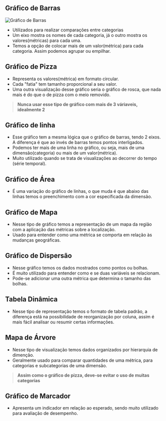 ## Gráfico de Barras
![Gráfico de Barras](/Imagens/Gráfico_Barra.png)
- Utilizados para realizar comparações entre categorias
- Um eixo mostra os nomes de cada categoria, já o outro mostra os valores(métricas) para cada uma.
- Temos a opção de colocar mais de um valor(métrica) para cada categoria. Assim podemos agrupar ou empilhar.

## Gráfico de Pizza
- Representa os valores(métrica) em formato circular.
- Cada "fatia" tem tamanho proporcional a seu valor.
- Uma outra visualização desse gráfico seria o gráfico de rosca, que nada mais é do que o de pizza com o meio removido.
> **Nunca usar esse tipo de gráfico com mais de 3 váriaveis, idealmente 2**

## Gráfico de linha
- Esse gráfico tem a mesma lógica que o gráfico de barras, tendo 2 eixos. A diferença é que ao invés de barras temos pontos interligados.
- Podemos ter mais de uma linha no gráfico, ou seja, mais de uma dimensão(categoria) ou mais de um valor(métrica).
- Muito utilizado quando se trata de visualizações ao decorrer do tempo (série temporal).

## Gráfico de Área
- É uma variação do gráfico de linhas, o que muda é que abaixo das linhas temos o preenchimento com a cor específicada da dimensão.

## Gráfico de Mapa
- Nesse tipo de gráfico temos a representação de um mapa da região com a aplicação das métricas sobre a localização.
- Usado para entender como uma métrica se comporta em relação às mudanças geográficas.

## Gráfico de Dispersão
- Nesse gráfico temos os dados mostrados como pontos ou bolhas.
- É muito utilizado para entender como e se duas variáveis se relacionam.
- Pode-se adicionar uma outra métrica que determina o tamanho das bolhas.

## Tabela Dinâmica
- Nesse tipo de representação temos o formato de tabela padrão, a diferença está na possibilidade de reorganização por coluna, assim é mais fácil analisar ou resumir certas informações.

## Mapa de Árvore
- Nesse tipo de visualização temos dados organizados por hierarquia de dimenção.
- Geralmente usado para comparar quantidades de uma métrica, para categorias e subcategorias de uma dimensão.
> **Assim como o gráfico de pizza, deve-se evitar o uso de muitas categorias**

## Gráfico de Marcador
- Apresenta um indicador em relação ao esperado, sendo muito utilizado para avaliação de desempenho.